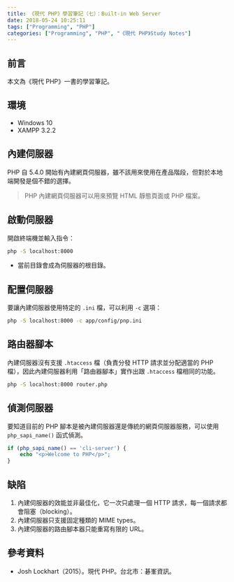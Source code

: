 ```yaml
---
title: 《現代 PHP》學習筆記（七）：Built-in Web Server
date: 2018-05-24 10:25:11
tags: ["Programming", "PHP"]
categories: ["Programming", "PHP", "《現代 PHP》Study Notes"]
---
```


## 前言

本文為《現代 PHP》一書的學習筆記。

## 環境

- Windows 10
- XAMPP 3.2.2

## 內建伺服器

PHP 自 5.4.0 開始有內建網頁伺服器，雖不該用來使用在產品階段，但對於本地端開發是個不錯的選擇。

> PHP 內建網頁伺服器可以用來預覽 HTML 靜態頁面或 PHP 檔案。

## 啟動伺服器

開啟終端機並輸入指令：

```bash
php -S localhost:8000
```

- 當前目錄會成為伺服器的根目錄。

## 配置伺服器

要讓內建伺服器使用特定的 `.ini` 檔，可以利用 `-c` 選項：

```bash
php -S localhost:8000 -c app/config/pnp.ini
```

## 路由器腳本

內建伺服器沒有支援 `.htaccess` 檔（負責分發 HTTP 請求並分配適當的 PHP 檔），因此內建伺服器利用「路由器腳本」實作出跟 `.htaccess` 檔相同的功能。

```bash
php -S localhost:8000 router.php
```

## 偵測伺服器

要知道目前的 PHP 腳本是被內建伺服器還是傳統的網頁伺服器服務，可以使用 `php_sapi_name()` 函式偵測。

```php
if (php_sapi_name() == 'cli-server') {
    echo "<p>Welcome to PHP</p>";
}
```

## 缺陷

1. 內建伺服器的效能並非最佳化，它一次只處理一個 HTTP 請求，每一個請求都會阻塞（blocking）。
2. 內建伺服器只支援固定種類的 MIME types。
3. 內建伺服器的路由腳本器只能重寫有限的 URL。

## 參考資料

- Josh Lockhart（2015）。現代 PHP。台北市：碁峯資訊。
